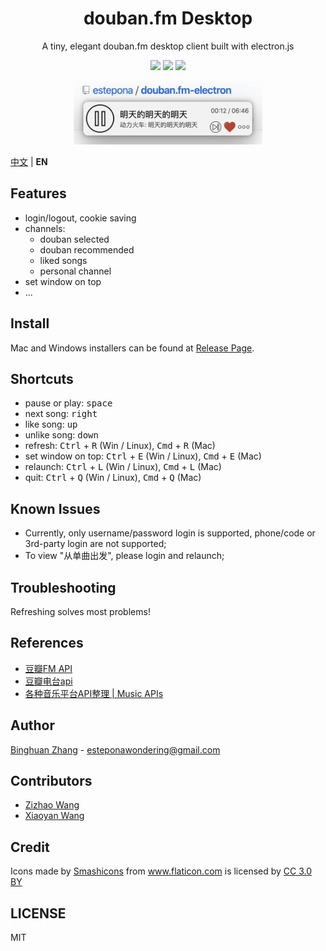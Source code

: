 <div align=center>
  <h1>douban.fm Desktop</h1>
  <p>A tiny, elegant <a src="https://douban.fm/">douban.fm</a> desktop client built with electron.js</p>
  <img src="https://img.shields.io/badge/electron-5.0.12-blue"/>
  <img src="https://img.shields.io/badge/typescript-3.7.2-blueviolet"/>
  <img src="https://img.shields.io/badge/downloaded-27-brightgreen"/>
</div>

<p align="center">
  <img src="./src/asset/img/example.png" width=60% height=60%></img>
</p>

[中文](./README.md) | **EN**

## Features

- login/logout, cookie saving
- channels:
    - douban selected
    - douban recommended
    - liked songs
    - personal channel
- set window on top
- ...

## Install

Mac and Windows installers can be found at [Release Page](https://github.com/estepona/douban.fm-electron/releases).

## Shortcuts

- pause or play: <kbd>space</kbd>
- next song: <kbd>right</kbd>
- like song: <kbd>up</kbd>
- unlike song: <kbd>down</kbd>
- refresh: <kbd>Ctrl</kbd> + <kbd>R</kbd> (Win / Linux), <kbd>Cmd</kbd> + <kbd>R</kbd> (Mac)
- set window on top: <kbd>Ctrl</kbd> + <kbd>E</kbd> (Win / Linux), <kbd>Cmd</kbd> + <kbd>E</kbd> (Mac)
- relaunch: <kbd>Ctrl</kbd> + <kbd>L</kbd> (Win / Linux), <kbd>Cmd</kbd> + <kbd>L</kbd> (Mac)
- quit: <kbd>Ctrl</kbd> + <kbd>Q</kbd> (Win / Linux), <kbd>Cmd</kbd> + <kbd>Q</kbd> (Mac)

## Known Issues

- Currently, only username/password login is supported, phone/code or 3rd-party login are not supported;
- To view "从单曲出发", please login and relaunch;

## Troubleshooting

Refreshing solves most problems!

## References

- [豆瓣FM API](https://github.com/zonyitoo/doubanfm-qt/wiki/%E8%B1%86%E7%93%A3FM-API)
- [豆瓣电台api](https://blog.csdn.net/hello2me/article/details/42078317)
- [各种音乐平台API整理 | Music APIs](https://www.fangr.cc/2018/01/22/music-apis-md.html#%E8%B1%86%E7%93%A3FM)

## Author

[Binghuan Zhang](https://github.com/estepona) - esteponawondering@gmail.com

## Contributors

- [Zizhao Wang](https://github.com/MikuZZZ)
- [Xiaoyan Wang](https://github.com/miniwangdali)

## Credit
<div>Icons made by <a href="https://www.flaticon.com/authors/smashicons" title="Smashicons">Smashicons</a> from <a href="https://www.flaticon.com/" title="Flaticon">www.flaticon.com</a> is licensed by <a href="http://creativecommons.org/licenses/by/3.0/" title="Creative Commons BY 3.0" target="_blank">CC 3.0 BY</a></div>

## LICENSE
MIT
